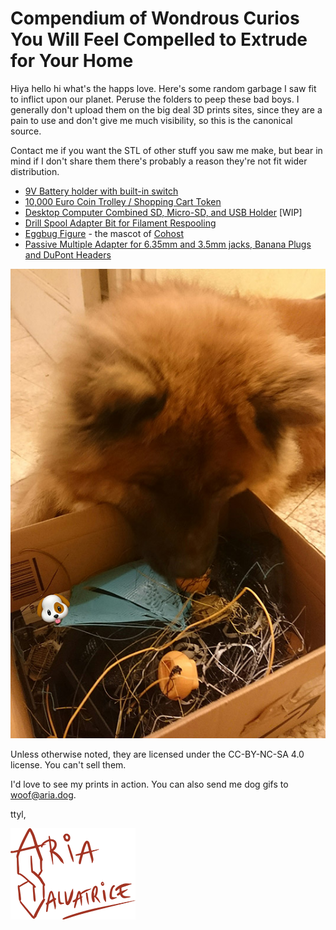 Compendium of Wondrous Curios You Will Feel Compelled to Extrude for Your Home 
==============================================================================

Hiya hello hi what's the happs love. Here's some random garbage I saw fit to inflict upon our planet. Peruse the folders to peep these bad boys. I generally don't upload them on the big deal 3D prints sites, since they are a pain to use and don't give me much visibility, so this is the canonical source.

Contact me if you want the STL of other stuff you saw me make, but bear in mind if I don't share them there's probably a reason they're not fit wider distribution.

- [9V Battery holder with built-in switch](9V%20Battery%20holder%20with%20built-in%20switch/)
- [10,000 Euro Coin Trolley / Shopping Cart Token](10000%20Euro%20Trolley%20Token/)
- [Desktop Computer Combined SD, Micro-SD, and USB Holder](Desktop%20Computer%20Combined%20SD%20Micro-SD%20and%20USB%20Holder/) [WIP]
- [Drill Spool Adapter Bit for Filament Respooling](Drill%20Spool%20Adapter%20Bit%20for%20Filament%20Respooling/)
- [Eggbug Figure](Eggbug%20Figure/) - the mascot of [Cohost](https://cohost.org/)
- [Passive Multiple Adapter for 6.35mm and 3.5mm jacks, Banana Plugs and DuPont Headers](Passive%20Multiple%20Adapter%20for%206.35mm%20and%203.5mm%20jacks,%20Banana%20Plugs%20and%20DuPont%20Headers/)


![My dog, observing my failed prints](puppy.jpg)

Unless otherwise noted, they are licensed under the CC-BY-NC-SA 4.0 license. You can't sell them. 

I'd love to see my prints in action. You can also send me dog gifs to <woof@aria.dog>.

ttyl,

![Aria Salvatrice](signature.png)